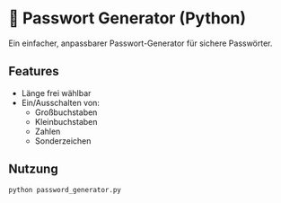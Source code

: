 # 🔐 Passwort Generator (Python)

Ein einfacher, anpassbarer Passwort-Generator für sichere Passwörter.

## Features

- Länge frei wählbar
- Ein/Ausschalten von:
  - Großbuchstaben
  - Kleinbuchstaben
  - Zahlen
  - Sonderzeichen

## Nutzung

```bash
python password_generator.py
